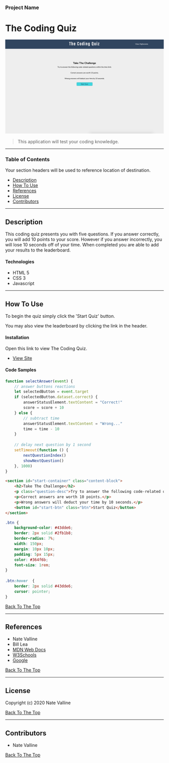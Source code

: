 ### Project Name

# The Coding Quiz 

<img src="./assets/img/coding-quiz.png" width="600px">

> This application will test your coding knowledge.

---

### Table of Contents

Your section headers will be used to reference location of destination.

- [Description](#description)
- [How To Use](#how-to-use)
- [References](#references)
- [License](#license)
- [Contributors](#contributors)

---

## Description

This coding quiz presents you with five questions. If you answer correctly, you will add 10 points to your score. However if you answer incorrectly, you will lose 10 seconds off of your time. When completed you are able to add your results to the leaderboard.

#### Technologies

- HTML 5
- CSS 3
- Javascript

---

## How To Use

To begin the quiz simply click the 'Start Quiz' button.

You may also view the leaderboard by clicking the link in the header.

#### Installation

Open this link to view The Coding Quiz.
- [View Site](https://nvalline.github.io/coding-quiz/)

#### Code Samples

```javascript
function selectAnswer(event) {
    // answer buttons reactions
    let selectedButton = event.target
    if (selectedButton.dataset.correct) {
        answerStatusElement.textContent = "Correct!"
        score = score + 10
    } else {
        // subtract time
        answerStatusElement.textContent = "Wrong..."
        time = time - 10
    }

    // delay next question by 1 second
    setTimeout(function () {
        nextQuestionIndex()
        showNextQuestion()
    }, 1000)
}
```
```html
<section id="start-container" class="content-block">
    <h2>Take The Challenge</h2>
    <p class="question-desc">Try to answer the following code-related questions within the time limit.</p>
    <p>Correct answers are worth 10 points.</p>
    <p>Wrong answers will deduct your time by 10 seconds.</p>
    <button id="start-btn" class="btn">Start Quiz</button>
</section>
```
```css
.btn {
    background-color: #43dde6;
    border: 2px solid #2fb1b8;
    border-radius: 7%;
    width: 150px;
    margin: 10px 10px;
    padding: 5px 15px;
    color: #364f6b;
    font-size: 1rem;
}

.btn:hover  {
    border: 2px solid #43dde6;
    cursor: pointer;
}
```

[Back To The Top](#project-name)

---

## References

- Nate Valline
- Bill Lea
- [MDN Web Docs](https://developer.mozilla.org/en-US/)
- [W3Schools](https://www.w3schools.com/)
- [Google](https://www.google.com)

[Back To The Top](#project-name)

---

## License

Copyright (c) 2020 Nate Valline

[Back To The Top](#project-name)

---

## Contributors

- Nate Valline

[Back To The Top](#project-name)

